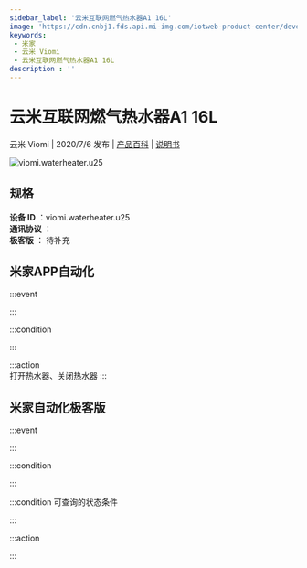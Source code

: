 ```yaml
---
sidebar_label: '云米互联网燃气热水器A1 16L'
image: 'https://cdn.cnbj1.fds.api.mi-img.com/iotweb-product-center/developer_1590559290818I0pAWzy8.png?GalaxyAccessKeyId=AKVGLQWBOVIRQ3XLEW&Expires=9223372036854775807&Signature=c1Syx+s+uazlc8wgOLmiTUPMEcw='
keywords: 
 - 米家
 - 云米 Viomi
 - 云米互联网燃气热水器A1 16L
description : ''
---
```

# 云米互联网燃气热水器A1 16L

云米 Viomi | 2020/7/6 发布 | [产品百科](https://home.mi.com/webapp/content/baike/product/index.html?model=viomi.waterheater.u25/) | [说明书](https://home.mi.com/views/introduction.html?model=viomi.waterheater.u25&region=cn)

![viomi.waterheater.u25](https://cdn.cnbj1.fds.api.mi-img.com/iotweb-product-center/developer_1590559290818I0pAWzy8.png?GalaxyAccessKeyId=AKVGLQWBOVIRQ3XLEW&Expires=9223372036854775807&Signature=c1Syx+s+uazlc8wgOLmiTUPMEcw=)

## 规格  
> 
**设备 ID** ：viomi.waterheater.u25  
**通讯协议** ：  
**极客版**  ： 待补充 


## 米家APP自动化  

:::event  

:::

:::condition  

:::

:::action   
打开热水器、关闭热水器
:::

## 米家自动化极客版  

:::event  

:::

:::condition  

:::

:::condition 可查询的状态条件  

:::

:::action  

:::

        
